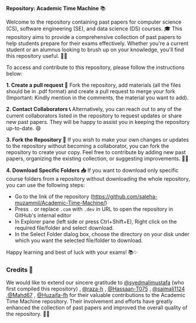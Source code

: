  **Repository: Academic Time Machine** 📚

Welcome to the repository containing past papers for computer science (CS), software engineering (SE), and data science (DS) courses. 🎓 This repository aims to provide a comprehensive collection of past papers to help students prepare for their exams effectively. Whether you're a current student or an alumnus looking to brush up on your knowledge, you'll find this repository useful. 📖🚀

To access and contribute to this repository, please follow the instructions below: 

**1. Create a pull request 🤝**
 Fork the repository, add materials (all the files should be in .pdf format) and create a pull request to merge your fork (Important: Kindly mention in the comments, the material you want to add).

**2. Contact Collaborators 📞**
Alternatively, you can reach out to any of the current collaborators listed in the repository to request updates or share new past papers. They will be happy to assist you in keeping the repository up-to-date. 😄

**3. Fork the Repository 🍴**
If you wish to make your own changes or updates to the repository without becoming a collaborator, you can fork the repository to create your copy. Feel free to contribute by adding new past papers, organizing the existing collection, or suggesting improvements. 💪🌟

**4. Download Specific Folders 📥**
If you want to download only specific course folders from a repository without downloading the whole repository, you can use the following steps:
- Go to the link of the repository (https://github.com/saleha-muzammil/Academic-Time-Machine/)
- Press `.` or replace `.com` with `.dev` in URL to open the repository in GitHub's internal editor
- In Explorer pane (left side or press Ctrl+Shift+E), Right click on the required file/folder and select download.
- In the Select Folder dialog box, choose the directory on your disk under which you want the selected file/folder to download.

Happy learning and best of luck with your exams! 📚✨

### Credits 🙌

We would like to extend our sincere gratitude to [@syedmalimustafa](https://github.com/syedmalimustafa) (who first compiled this repository) , [@raza-h](https://github.com/raza-h) , [@Hassaan-T075](https://github.com/Hassaan-T075) , [@saimali1124](https://github.com/saimali1124) ,[@Mahd67](https://github.com/Mahd67) , [@Huzaifa-fh](https://github.com/Huzaifa-fh) for their valuable contributions to the Academic Time Machine repository.  Their involvement and efforts have greatly enhanced the collection of past papers and improved the overall quality of the repository. 👏👏
